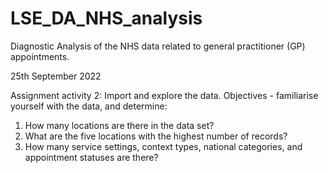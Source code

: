 # LSE_DA_NHS_analysis
Diagnostic Analysis of the NHS data related to general practitioner (GP) appointments.

25th September 2022

Assignment activity 2: Import and explore the data.
Objectives - familiarise yourself with the data, and determine:

1) How many locations are there in the data set?
2) What are the five locations with the highest number of records?
3) How many service settings, context types, national categories, and appointment statuses are there?

